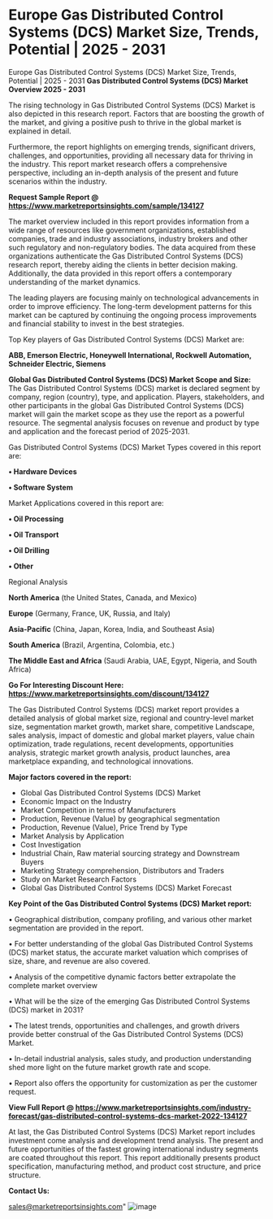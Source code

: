 # Europe Gas Distributed Control Systems (DCS) Market Size, Trends, Potential | 2025 - 2031
Europe Gas Distributed Control Systems (DCS) Market Size, Trends, Potential | 2025 - 2031
<Strong> Gas Distributed Control Systems (DCS) Market Overview 2025 - 2031</strong>

The rising technology in Gas Distributed Control Systems (DCS) Market is also depicted in this research report. Factors that are boosting the growth of the market, and giving a positive push to thrive in the global market is explained in detail.

Furthermore, the report highlights on emerging trends, significant drivers, challenges, and opportunities, providing all necessary data for thriving in the industry. This report market research offers a comprehensive perspective, including an in-depth analysis of the present and future scenarios within the industry.

<strong>Request Sample Report @ <a href=https://www.marketreportsinsights.com/sample/134127>https://www.marketreportsinsights.com/sample/134127</a></strong>

The market overview included in this report provides information from a wide range of resources like government organizations, established companies, trade and industry associations, industry brokers and other such regulatory and non-regulatory bodies. The data acquired from these organizations authenticate the Gas Distributed Control Systems (DCS) research report, thereby aiding the clients in better decision making. Additionally, the data provided in this report offers a contemporary understanding of the market dynamics.

The leading players are focusing mainly on technological advancements in order to improve efficiency. The long-term development patterns for this market can be captured by continuing the ongoing process improvements and financial stability to invest in the best strategies.

Top Key players of Gas Distributed Control Systems (DCS) Market are:

<strong>ABB, Emerson Electric, Honeywell International, Rockwell Automation, Schneider Electric, Siemens</strong>

<strong><b>Global Gas Distributed Control Systems (DCS) Market Scope and Size:</b></strong>
The Gas Distributed Control Systems (DCS) market is declared segment by company, region (country), type, and application. Players, stakeholders, and other participants in the global Gas Distributed Control Systems (DCS) market will gain the market scope as they use the report as a powerful resource. The segmental analysis focuses on revenue and product by type and application and the forecast period of 2025-2031.

Gas Distributed Control Systems (DCS) Market Types covered in this report are:

<strong>• Hardware Devices

• Software System</strong>

Market Applications covered in this report are:

<strong>• Oil Processing

• Oil Transport

• Oil Drilling

• Other</strong> 

Regional Analysis

<strong>North America</strong> (the United States, Canada, and Mexico)

<strong>Europe</strong> (Germany, France, UK, Russia, and Italy)

<strong>Asia-Pacific</strong> (China, Japan, Korea, India, and Southeast Asia)

<strong>South America</strong> (Brazil, Argentina, Colombia, etc.)

<strong>The Middle East and Africa</strong> (Saudi Arabia, UAE, Egypt, Nigeria, and South Africa)

<strong>Go For Interesting Discount Here: <a href=https://www.marketreportsinsights.com/discount/134127>https://www.marketreportsinsights.com/discount/134127</a></strong>

The Gas Distributed Control Systems (DCS) market report provides a detailed analysis of global market size, regional and country-level market size, segmentation market growth, market share, competitive Landscape, sales analysis, impact of domestic and global market players, value chain optimization, trade regulations, recent developments, opportunities analysis, strategic market growth analysis, product launches, area marketplace expanding, and technological innovations.

<strong><b>Major factors covered in the report:</b></strong>
<ul>
  <li>Global Gas Distributed Control Systems (DCS) Market </li>
  <li>Economic Impact on the Industry</li>
  <li>Market Competition in terms of Manufacturers</li>
  <li>Production, Revenue (Value) by geographical segmentation</li>
  <li>Production, Revenue (Value), Price Trend by Type</li>
  <li>Market Analysis by Application</li>
  <li>Cost Investigation</li>
  <li>Industrial Chain, Raw material sourcing strategy and Downstream Buyers</li>
  <li>Marketing Strategy comprehension, Distributors and Traders</li>
  <li>Study on Market Research Factors</li>
  <li>Global Gas Distributed Control Systems (DCS) Market Forecast</li>
</ul>

<strong><b>Key Point of the Gas Distributed Control Systems (DCS) Market report:</b></strong>

• Geographical distribution, company profiling, and various other market segmentation are provided in the report.

• For better understanding of the global Gas Distributed Control Systems (DCS) market status, the accurate market valuation which comprises of size, share, and revenue are also covered.

• Analysis of the competitive dynamic factors better extrapolate the complete market overview

• What will be the size of the emerging Gas Distributed Control Systems (DCS) market in 2031?

• The latest trends, opportunities and challenges, and growth drivers provide better construal of the Gas Distributed Control Systems (DCS) Market.

• In-detail industrial analysis, sales study, and production understanding shed more light on the future market growth rate and scope.

• Report also offers the opportunity for customization as per the customer request.

<strong><b>View Full Report @ <a href=https://www.marketreportsinsights.com/industry-forecast/gas-distributed-control-systems-dcs-market-2022-134127>https://www.marketreportsinsights.com/industry-forecast/gas-distributed-control-systems-dcs-market-2022-134127</a></b></strong>


At last, the Gas Distributed Control Systems (DCS) Market report includes investment come analysis and development trend analysis. The present and future opportunities of the fastest growing international industry segments are coated throughout this report. This report additionally presents product specification, manufacturing method, and product cost structure, and price structure.

<strong>Contact Us:</strong>

sales@marketreportsinsights.com"
![image](https://github.com/user-attachments/assets/99630f6f-149a-4c20-a553-5fc42c08efa8)
